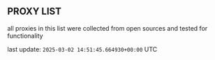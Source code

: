 ## PROXY LIST

all proxies in this list were collected from open sources and tested for functionality

last update: `2025-03-02 14:51:45.664930+00:00` UTC